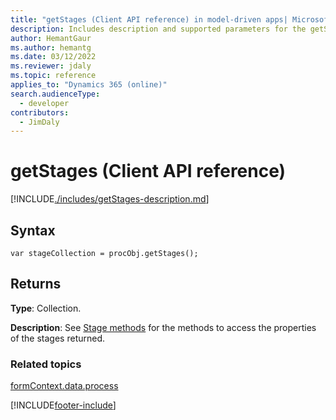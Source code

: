 ```yaml
---
title: "getStages (Client API reference) in model-driven apps| MicrosoftDocs"
description: Includes description and supported parameters for the getStages method.
author: HemantGaur
ms.author: hemantg
ms.date: 03/12/2022
ms.reviewer: jdaly
ms.topic: reference
applies_to: "Dynamics 365 (online)"
search.audienceType: 
  - developer
contributors:
  - JimDaly
---
```

# getStages (Client API reference)



[!INCLUDE[./includes/getStages-description.md](./includes/getStages-description.md)]

## Syntax

`var stageCollection = procObj.getStages();`

## Returns

**Type**: Collection. 

**Description**: See [Stage methods](../../formContext-data-process.md#stage-methods) for the methods to access the properties of the stages returned.

### Related topics

[formContext.data.process](../../formContext-data-process.md)
 




[!INCLUDE[footer-include](../../../../../../includes/footer-banner.md)]
